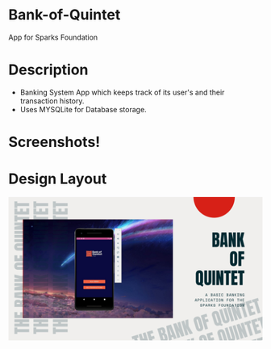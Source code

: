 # Bank-of-Quintet
App for Sparks Foundation

# Description
* Banking System App which keeps track of its user's and their transaction history.
* Uses MYSQLite for Database storage.

# Screenshots!

# Design Layout 
<img src="https://github.com/JayeshDhuri/Bank-of-Quintet/blob/main/ss/Bank%20OF%20Quintet.png">
